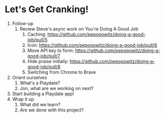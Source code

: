 # Let's Get Cranking!

1. Follow-up
   1. Review Steve's async work on You're Doing A Good Job
      1. Caching: https://github.com/pepopowitz/doing-a-good-job/pull/5
      2. Icon: https://github.com/pepopowitz/doing-a-good-job/pull/6
      3. Move API key to form: https://github.com/pepopowitz/doing-a-good-job/pull/7
      4. Hide praise initially: https://github.com/pepopowitz/doing-a-good-job/pull/8
      5. Switching from Chrome to Brave
2. Orient ourselves
   1. What's a Playdate?
   2. Jon, what are we working on next?
3. Start building a Playdate app!
4. Wrap it up
   1. What did we learn?
   2. Are we done with this project?
